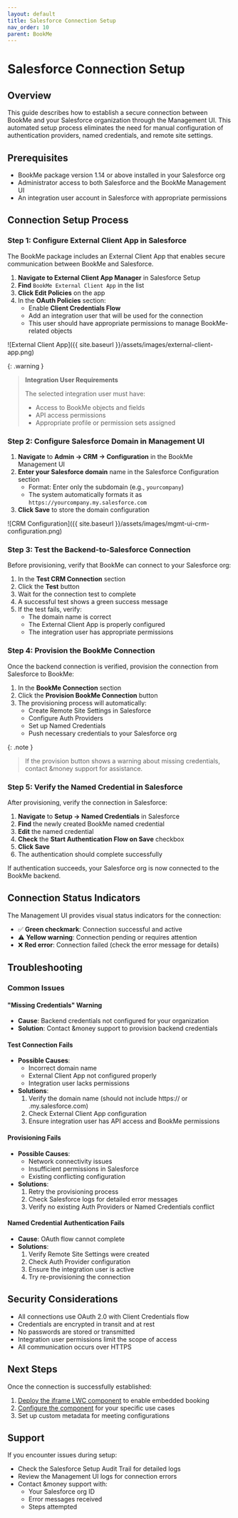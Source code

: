 ```yaml
---
layout: default
title: Salesforce Connection Setup
nav_order: 10
parent: BookMe
---
```


# Salesforce Connection Setup

## Overview

This guide describes how to establish a secure connection between BookMe and your Salesforce organization through the Management UI. This automated setup process eliminates the need for manual configuration of authentication providers, named credentials, and remote site settings.

## Prerequisites

- BookMe package version 1.14 or above installed in your Salesforce org
- Administrator access to both Salesforce and the BookMe Management UI
- An integration user account in Salesforce with appropriate permissions

## Connection Setup Process

### Step 1: Configure External Client App in Salesforce

The BookMe package includes an External Client App that enables secure communication between BookMe and Salesforce.

1. **Navigate to External Client App Manager** in Salesforce Setup
2. **Find** `BookMe External Client App` in the list
3. **Click Edit Policies** on the app
4. In the **OAuth Policies** section:
   - Enable **Client Credentials Flow**
   - Add an integration user that will be used for the connection
   - This user should have appropriate permissions to manage BookMe-related objects

![External Client App]({{ site.baseurl }}/assets/images/external-client-app.png)

{: .warning }
> **Integration User Requirements**
>
> The selected integration user must have:
> - Access to BookMe objects and fields
> - API access permissions
> - Appropriate profile or permission sets assigned

### Step 2: Configure Salesforce Domain in Management UI

1. **Navigate** to **Admin → CRM → Configuration** in the BookMe Management UI
2. **Enter your Salesforce domain** name in the Salesforce Configuration section
   - Format: Enter only the subdomain (e.g., `yourcompany`)
   - The system automatically formats it as `https://yourcompany.my.salesforce.com`
3. **Click Save** to store the domain configuration

![CRM Configuration]({{ site.baseurl }}/assets/images/mgmt-ui-crm-configuration.png)

### Step 3: Test the Backend-to-Salesforce Connection

Before provisioning, verify that BookMe can connect to your Salesforce org:

1. In the **Test CRM Connection** section
2. Click the **Test** button
3. Wait for the connection test to complete
4. A successful test shows a green success message
5. If the test fails, verify:
   - The domain name is correct
   - The External Client App is properly configured
   - The integration user has appropriate permissions

### Step 4: Provision the BookMe Connection

Once the backend connection is verified, provision the connection from Salesforce to BookMe:

1. In the **BookMe Connection** section
2. Click the **Provision BookMe Connection** button
3. The provisioning process will automatically:
   - Create Remote Site Settings in Salesforce
   - Configure Auth Providers
   - Set up Named Credentials
   - Push necessary credentials to your Salesforce org

{: .note }
> If the provision button shows a warning about missing credentials, contact &money support for assistance.

### Step 5: Verify the Named Credential in Salesforce

After provisioning, verify the connection in Salesforce:

1. **Navigate** to **Setup → Named Credentials** in Salesforce
2. **Find** the newly created BookMe named credential
3. **Edit** the named credential
4. **Check** the **Start Authentication Flow on Save** checkbox
5. **Click Save**
6. The authentication should complete successfully

If authentication succeeds, your Salesforce org is now connected to the BookMe backend.

## Connection Status Indicators

The Management UI provides visual status indicators for the connection:

- ✅ **Green checkmark**: Connection successful and active
- ⚠️ **Yellow warning**: Connection pending or requires attention
- ❌ **Red error**: Connection failed (check the error message for details)

## Troubleshooting

### Common Issues

#### "Missing Credentials" Warning
- **Cause**: Backend credentials not configured for your organization
- **Solution**: Contact &money support to provision backend credentials

#### Test Connection Fails
- **Possible Causes**:
  - Incorrect domain name
  - External Client App not configured properly
  - Integration user lacks permissions
- **Solutions**:
  1. Verify the domain name (should not include https:// or .my.salesforce.com)
  2. Check External Client App configuration
  3. Ensure integration user has API access and BookMe permissions

#### Provisioning Fails
- **Possible Causes**:
  - Network connectivity issues
  - Insufficient permissions in Salesforce
  - Existing conflicting configuration
- **Solutions**:
  1. Retry the provisioning process
  2. Check Salesforce logs for detailed error messages
  3. Verify no existing Auth Providers or Named Credentials conflict

#### Named Credential Authentication Fails
- **Cause**: OAuth flow cannot complete
- **Solutions**:
  1. Verify Remote Site Settings were created
  2. Check Auth Provider configuration
  3. Ensure the integration user is active
  4. Try re-provisioning the connection

## Security Considerations

- All connections use OAuth 2.0 with Client Credentials flow
- Credentials are encrypted in transit and at rest
- No passwords are stored or transmitted
- Integration user permissions limit the scope of access
- All communication occurs over HTTPS

## Next Steps

Once the connection is successfully established:
1. [Deploy the iframe LWC component](./salesforce-iframe-lwc-deployment.md) to enable embedded booking
2. [Configure the component](./salesforce-iframe-lwc.md) for your specific use cases
3. Set up custom metadata for meeting configurations

## Support

If you encounter issues during setup:
- Check the Salesforce Setup Audit Trail for detailed logs
- Review the Management UI logs for connection errors
- Contact &money support with:
  - Your Salesforce org ID
  - Error messages received
  - Steps attempted